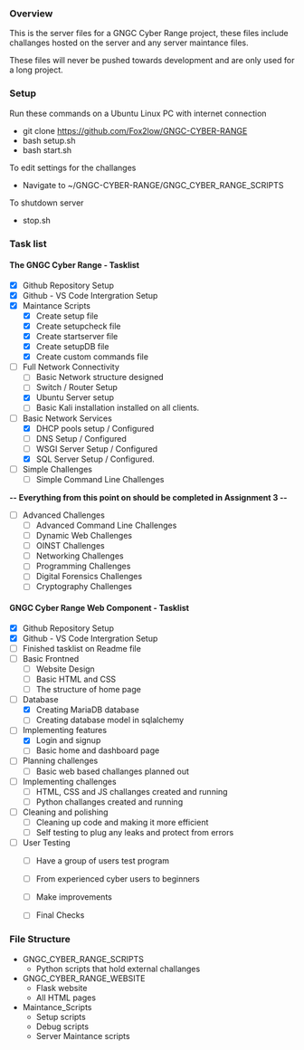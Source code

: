 
### Overview

This is the server files for a GNGC Cyber Range project, these files include challanges hosted on the server and any server maintance files.

These files will never be pushed towards development and are only used for a long project.


### Setup
Run these commands on a Ubuntu Linux PC with internet connection
- git clone https://github.com/Fox2low/GNGC-CYBER-RANGE
- bash setup.sh
- bash start.sh

To edit settings for the challanges 
- Navigate to ~/GNGC-CYBER-RANGE/GNGC_CYBER_RANGE_SCRIPTS

To shutdown server
- stop.sh


### Task list
#### The GNGC Cyber Range - Tasklist
- [x] Github Repository Setup
- [x] Github - VS Code Intergration Setup
- [x] Maintance Scripts
    - [x] Create setup file
    - [x] Create setupcheck file
    - [x] Create startserver file
    - [x] Create setupDB file
    - [x] Create custom commands file
- [ ] Full Network Connectivity
    - [ ] Basic Network structure designed
    - [ ] Switch / Router Setup
    - [x] Ubuntu Server setup
    - [ ] Basic Kali installation installed on all clients.
- [ ] Basic Network Services
    - [x] DHCP pools setup / Configured
    - [ ] DNS Setup / Configured
    - [ ] WSGI Server Setup / Configured
    - [x] SQL Server Setup / Configured.
- [ ] Simple Challenges
    - [ ] Simple Command Line Challenges

**-- Everything from this point on should be completed in Assignment 3 --**

- [ ] Advanced Challenges
    - [ ] Advanced Command Line Challenges
    - [ ] Dynamic Web Challenges
    - [ ] OINST Challenges
    - [ ] Networking Challenges
    - [ ] Programming Challenges
    - [ ] Digital Forensics Challenges
    - [ ] Cryptography Challenges

[comment]: <> (Please work on this Om)
#### GNGC Cyber Range Web Component - Tasklist
- [x] Github Repository Setup
- [x] Github - VS Code Intergration Setup
- [ ] Finished tasklist on Readme file
- [ ] Basic Frontned
    - [ ] Website Design
    - [ ] Basic HTML and CSS
    - [ ] The structure of home page
- [ ] Database
    - [x] Creating MariaDB database
    - [ ] Creating database model in sqlalchemy
- [ ] Implementing features 
    - [X] Login and signup 
    - [ ] Basic home and dashboard page
- [ ] Planning challenges
    - [ ] Basic web based challanges planned out
- [ ] Implementing challenges 
    - [ ] HTML, CSS and JS challanges created and running
    - [ ] Python challanges created and running
- [ ] Cleaning and polishing
    - [ ] Cleaning up code and making it more efficient
    - [ ] Self testing to plug any leaks and protect from errors
- [ ] User Testing
    - [ ] Have a group of users test program
    - [ ] From experienced cyber users to beginners
    - [ ] Make improvements
    - [ ] Final Checks


### File Structure
- GNGC_CYBER_RANGE_SCRIPTS
    - Python scripts that hold external challanges
- GNGC_CYBER_RANGE_WEBSITE
    - Flask website
    -   All HTML pages
- Maintance_Scripts
   - Setup scripts
   - Debug scripts
   - Server Maintance scripts
